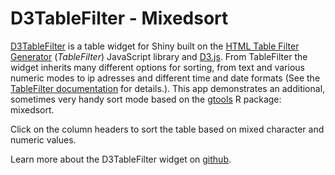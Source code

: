 # D3TableFilter - Mixedsort

[D3TableFilter](https://github.com/ThomasSiegmund/D3TableFilter) is a table widget for Shiny built on the [HTML Table Filter Generator](http://tablefilter.free.fr/)  (*TableFilter*) JavaScript library and [D3.js](http://d3js.org/). From TableFilter the widget inherits many different options for sorting, from text and various numeric modes to ip adresses and different time and date formats (See the [TableFilter documentation](http://tablefilter.free.fr/doc.php) for details.). This app demonstrates an additional, sometimes very handy sort mode based on the [gtools](http://cran.r-project.org/web/packages/gtools/index.html) R package: mixedsort.

Click on the column headers to sort the table based on mixed character and numeric values.

Learn more about the D3TableFilter widget on [github](https://github.com/ThomasSiegmund/D3TableFilter). 